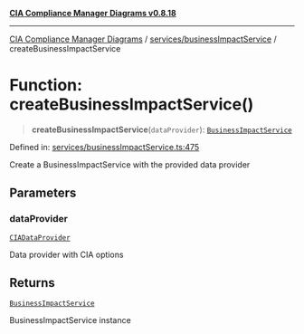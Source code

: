 [**CIA Compliance Manager Diagrams v0.8.18**](../../../README.md)

***

[CIA Compliance Manager Diagrams](../../../modules.md) / [services/businessImpactService](../README.md) / createBusinessImpactService

# Function: createBusinessImpactService()

> **createBusinessImpactService**(`dataProvider`): [`BusinessImpactService`](../classes/BusinessImpactService.md)

Defined in: [services/businessImpactService.ts:475](https://github.com/Hack23/cia-compliance-manager/blob/509f2f6138f4e24aa7fe1ae9432ec1ccefbe5f32/src/services/businessImpactService.ts#L475)

Create a BusinessImpactService with the provided data provider

## Parameters

### dataProvider

[`CIADataProvider`](../../../types/interfaces/CIADataProvider.md)

Data provider with CIA options

## Returns

[`BusinessImpactService`](../classes/BusinessImpactService.md)

BusinessImpactService instance
